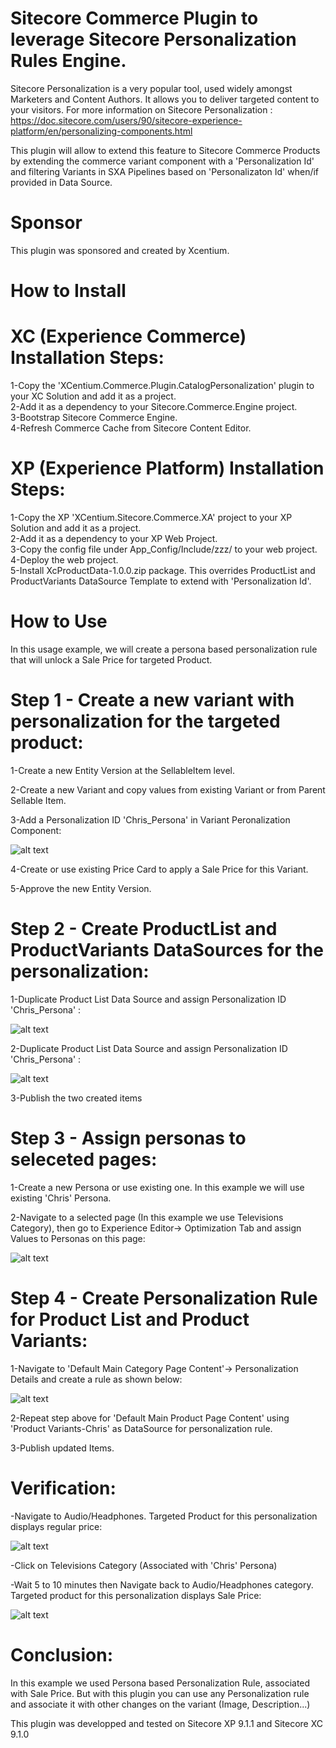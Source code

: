 Sitecore Commerce Plugin to leverage Sitecore Personalization Rules Engine.
======================================
Sitecore Personalization is a very popular tool, used widely amongst Marketers and Content Authors. It allows you to deliver targeted content to your visitors. 
For more information on Sitecore Personalization : https://doc.sitecore.com/users/90/sitecore-experience-platform/en/personalizing-components.html

This plugin will allow to extend this feature to Sitecore Commerce Products by extending the commerce variant component with a 'Personalization Id' and filtering Variants in SXA Pipelines based on 'Personalizaton Id' when/if provided in Data Source.

Sponsor
=======
This plugin was sponsored and created by Xcentium.


How to Install
==============

XC (Experience Commerce) Installation Steps:
============================================

1-Copy the 'XCentium.Commerce.Plugin.CatalogPersonalization' plugin to your XC Solution and add it as a project.  
2-Add it as a dependency to your Sitecore.Commerce.Engine project.  
3-Bootstrap Sitecore Commerce Engine.  
4-Refresh Commerce Cache from Sitecore Content Editor.

XP (Experience Platform) Installation Steps:
============================================

1-Copy the XP 'XCentium.Sitecore.Commerce.XA' project to your XP Solution and add it as a project.  
2-Add it as a dependency to your XP Web Project.  
3-Copy the config file under App_Config/Include/zzz/ to your web project.  
4-Deploy the web project.  
5-Install XcProductData-1.0.0.zip package. This overrides ProductList and ProductVariants DataSource Template to extend with 'Personalization Id'.

How to Use
==============
In this usage example, we will create a persona based personalization rule that will unlock a Sale Price for targeted Product.

Step 1 - Create a new variant with personalization for the targeted product:
============================================================================
1-Create a new Entity Version at the SellableItem level.  

2-Create a new Variant and copy values from existing Variant or from Parent Sellable Item.  

3-Add a Personalization ID 'Chris_Persona' in Variant Peronalization Component: 

![alt text](https://github.com/XCentium/Leveraging-Sitecore-Personalization-Rules-in-Sitecore-Commerce/blob/master/Images/VariationPersonalization.png)  

4-Create or use existing Price Card to apply a Sale Price for this Variant.  

5-Approve the new Entity Version.

Step 2 - Create ProductList and ProductVariants DataSources for the personalization:
===================================================================================

1-Duplicate Product List Data Source and assign Personalization ID 'Chris_Persona' :

![alt text](https://github.com/XCentium/Leveraging-Sitecore-Personalization-Rules-in-Sitecore-Commerce/blob/master/Images/ProductListDuplicate.png) 

2-Duplicate Product List Data Source and assign Personalization ID 'Chris_Persona' :

![alt text](https://github.com/XCentium/Leveraging-Sitecore-Personalization-Rules-in-Sitecore-Commerce/blob/master/Images/ProductVariantsDuplicate.png) 

3-Publish the two created items

Step 3 - Assign personas to seleceted pages:
============================================

1-Create a new Persona or use existing one. In this example we will use existing 'Chris' Persona.  

2-Navigate to a selected page (In this example we use Televisions Category), then go to Experience Editor-> Optimization Tab and assign Values to Personas on this page:  

![alt text](https://github.com/XCentium/Leveraging-Sitecore-Personalization-Rules-in-Sitecore-Commerce/blob/master/Images/AssignPersona.png)  

Step 4 - Create Personalization Rule for Product List and Product Variants:
===========================================================================

1-Navigate to 'Default Main Category Page Content'-> Personalization Details and create a rule as shown below:  

![alt text](https://github.com/XCentium/Leveraging-Sitecore-Personalization-Rules-in-Sitecore-Commerce/blob/master/Images/CreatePersonalizationRule.png)

2-Repeat step above for 'Default Main Product Page Content' using 'Product Variants-Chris' as DataSource for personalization rule.

3-Publish updated Items.

Verification:
============

-Navigate to Audio/Headphones. Targeted Product for this personalization displays regular price:  

![alt text](https://github.com/XCentium/Leveraging-Sitecore-Personalization-Rules-in-Sitecore-Commerce/blob/master/Images/Before.png)

-Click on Televisions Category (Associated with 'Chris' Persona)

-Wait 5 to 10 minutes then Navigate back to Audio/Headphones category. Targeted product for this personalization displays Sale Price:

![alt text](https://github.com/XCentium/Leveraging-Sitecore-Personalization-Rules-in-Sitecore-Commerce/blob/master/Images/After.png)


Conclusion:
==========

In this example we used Persona based Personalization Rule, associated with Sale Price. But with this plugin you can use any Personalization rule and associate it with other changes on the variant (Image, Description...)

This plugin was developped and tested on Sitecore XP 9.1.1 and Sitecore XC 9.1.0
